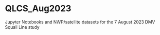 # QLCS_Aug2023
Jupyter Notebooks and NWP/satellite datasets for the 7 August 2023 DMV Squall Line study
